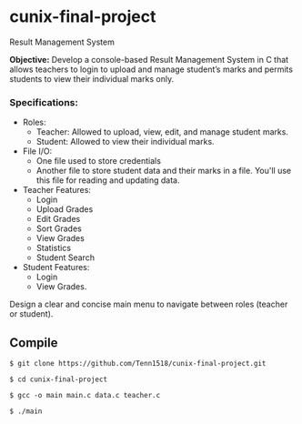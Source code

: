# cunix-final-project
Result Management System

**Objective:** Develop a console-based Result Management System in C that allows
teachers to login to upload and manage student’s marks and permits students to view
their individual marks only.

### Specifications:
- Roles:
  - Teacher: Allowed to upload, view, edit, and manage student marks.
  - Student: Allowed to view their individual marks.
- File I/O:
  - One file used to store credentials
  - Another file to store student data and their marks in a file.  You'll use
    this file for reading and updating data.
- Teacher Features:
  - Login
  - Upload Grades
  - Edit Grades
  - Sort Grades
  - View Grades
  - Statistics
  - Student Search
- Student Features:
  - Login
  - View Grades.

Design a clear and concise main menu to navigate between roles (teacher or
student).

## Compile

```
$ git clone https://github.com/Tenn1518/cunix-final-project.git

$ cd cunix-final-project

$ gcc -o main main.c data.c teacher.c

$ ./main
```
